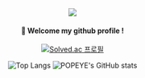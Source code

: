 <div align="center"> 
  
<img src="https://capsule-render.vercel.app/api?type=waving&color=auto&height=150&section=header&text=POPEYE&fontSize=50" />

####  :wave: Welcome my github profile !

[![Solved.ac 프로필](http://mazassumnida.wtf/api/v2/generate_badge?boj=popeye0617)](https://solved.ac/popeye0617)

![Top Langs](https://github-readme-stats.vercel.app/api/top-langs/?username=popeye0618&layout=compact&theme=radical) ![POPEYE's GitHub stats](https://github-readme-stats.vercel.app/api?username=popeye0618&show_icons=true&theme=radical)

</div>
